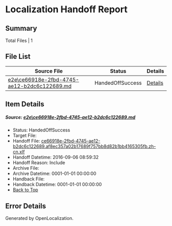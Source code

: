 # <a name='report-top'></a> Localization Handoff Report

## Summary
 Total Files | 1

## File List
 Source File | Status | Details 
 ----------- | ------ | ------- 
 [e2e\ce66918e-2fbd-4745-ae12-b2dc6c122689.md](https://github.com/OpenLocalizationTestOrg/ol-test0/blob/a5f30b51d98264edb03dc0b5b36f1eb11bd24029/e2e/ce66918e-2fbd-4745-ae12-b2dc6c122689.md) | HandedOffSuccess | [Details](#c50a20c2dfcbf2af15d3127e64d782d3425bf49b7)

## Item Details
##### <a name='c50a20c2dfcbf2af15d3127e64d782d3425bf49b7'></a> Source: [e2e\ce66918e-2fbd-4745-ae12-b2dc6c122689.md](https://github.com/OpenLocalizationTestOrg/ol-test0/blob/a5f30b51d98264edb03dc0b5b36f1eb11bd24029/e2e/ce66918e-2fbd-4745-ae12-b2dc6c122689.md)
* Status: HandedOffSuccess
* Target File: 
* Handoff File: [ce66918e-2fbd-4745-ae12-b2dc6c122689.af8ec357a02b17689f757bb8d82b1bb4165305fb.zh-cn.xlf](https://github.com/OpenLocalizationTestOrg/ol-test0-handoff/blob/4f855081026d44e65645c01b255811423deadb90/ol-handoff/OpenLocalizationTestOrg/ol-test0-zhcn/ci/ht/ce66918e-2fbd-4745-ae12-b2dc6c122689.af8ec357a02b17689f757bb8d82b1bb4165305fb.zh-cn.xlf)
* Handoff Datetime: 2016-09-06 08:59:32
* Handoff Reason: Include
* Archive File: 
* Archive Datetime: 0001-01-01 00:00:00
* Handback File: 
* Handback Datetime: 0001-01-01 00:00:00
* [Back to Top](#report-top)


## Error Details

Generated by OpenLocalization.
